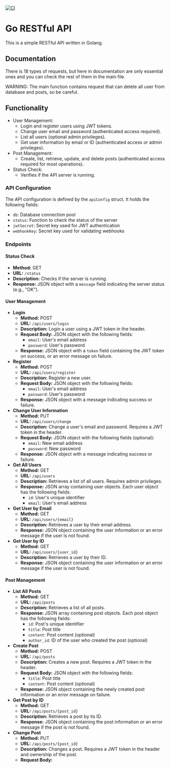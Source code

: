 [![CI](https://github.com/imhasandl/go-restapi/actions/workflows/ci.yml/badge.svg)](https://github.com/imhasandl/go-restapi/actions/workflows/ci.yml)

# Go RESTful API

This is a simple RESTful API written in Golang.

## Documentation

There is 18 types of requests, but here in documentation are only essential ones and you can check the rest of them in the main file.

WARNING: The main function contains request that can delete all user from database and posts, so be careful. 

## Functionality

- User Management:
    - Login and register users using JWT tokens.
    - Change user email and password (authenticated access required).
    - List all users (optional admin privileges).
    - Get user information by email or ID (authenticated access or admin privileges).
- Post Management:
    - Create, list, retrieve, update, and delete posts (authenticated access required for most operations).
- Status Check:
    - Verifies if the API server is running.

### API Configuration

The API configuration is defined by the `apiConfig` struct. It holds the following fields:

* `db`: Database connection pool
* `status`: Function to check the status of the server
* `jwtSecret`: Secret key used for JWT authentication
* `webhookKey`: Secret key used for validating webhooks

### Endpoints

#### Status Check

* **Method:** GET
* **URL:** `/status`
* **Description:** Checks if the server is running.
* **Response:** JSON object with a `message` field indicating the server status (e.g., "OK").

#### User Management

* **Login**
    * **Method:** POST
    * **URL:** `/api/users/login`
    * **Description:** Login a user using a JWT token in the header.
    * **Request Body:** JSON object with the following fields:
        * `email`: User's email address
        * `password`: User's password
    * **Response:** JSON object with a `token` field containing the JWT token on success, or an error message on failure.
* **Register**
    * **Method:** POST
    * **URL:** `/api/users/register`
    * **Description:** Register a new user.
    * **Request Body:** JSON object with the following fields:
        * `email`: User's email address
        * `password`: User's password
    * **Response:** JSON object with a message indicating success or failure.
* **Change User Information**
    * **Method:** PUT
    * **URL:** `/api/users/change`
    * **Description:** Change a user's email and password. Requires a JWT token in the header.
    * **Request Body:** JSON object with the following fields (optional):
        * `email`: New email address
        * `password`: New password
    * **Response:** JSON object with a message indicating success or failure.
* **Get All Users**
    * **Method:** GET
    * **URL:** `/api/users`
    * **Description:** Retrieves a list of all users. Requires admin privileges.
    * **Response:** JSON array containing user objects. Each user object has the following fields:
        * `id`: User's unique identifier
        * `email`: User's email address
* **Get User by Email**
    * **Method:** GET
    * **URL:** `/api/users/{email}`
    * **Description:** Retrieves a user by their email address.
    * **Response:** JSON object containing the user information or an error message if the user is not found.
* **Get User by ID**
    * **Method:** GET
    * **URL:** `/api/users/{user_id}`
    * **Description:** Retrieves a user by their ID.
    * **Response:** JSON object containing the user information or an error message if the user is not found.

#### Post Management

* **List All Posts**
    * **Method:** GET
    * **URL:** `/api/posts`
    * **Description:** Retrieves a list of all posts.
    * **Response:** JSON array containing post objects. Each post object has the following fields:
        * `id`: Post's unique identifier
        * `title`: Post title
        * `content`: Post content (optional)
        * `author_id`: ID of the user who created the post (optional)
* **Create Post**
    * **Method:** POST
    * **URL:** `/api/posts`
    * **Description:** Creates a new post. Requires a JWT token in the header.
    * **Request Body:** JSON object with the following fields:
        * `title`: Post title
        * `content`: Post content (optional)
    * **Response:** JSON object containing the newly created post information or an error message on failure.
* **Get Post by ID**
    * **Method:** GET
    * **URL:** `/api/posts/{post_id}`
    * **Description:** Retrieves a post by its ID.
    * **Response:** JSON object containing the post information or an error message if the post is not found.
* **Change Post**
    * **Method:** PUT
    * **URL:** `/api/posts/{post_id}`
    * **Description:** Changes a post. Requires a JWT token in the header and ownership of the post.
    * **Request Body:**
